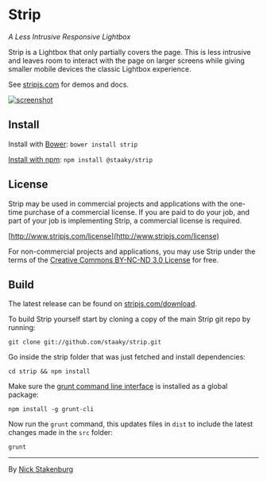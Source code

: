 # Strip

_A Less Intrusive Responsive Lightbox_

Strip is a Lightbox that only partially covers the page. This is less intrusive and leaves room to interact with the page on larger screens while giving smaller mobile devices the classic Lightbox experience.

See [stripjs.com](http://www.stripjs.com) for demos and docs.

[![screenshot](https://cloud.githubusercontent.com/assets/5575/4969788/ec4fc80e-686c-11e4-8406-614db6980325.jpg)](http://www.stripjs.com)

## Install

Install with [Bower](http://bower.io): `bower install strip`

[Install with npm](http://npmjs.com/package/@staaky/strip): `npm install @staaky/strip`

## License

Strip may be used in commercial projects and applications with the one-time purchase of a commercial license. If you are paid to do your job, and part of your job is implementing Strip, a commercial license is required.

[http://www.stripjs.com/license](http://www.stripjs.com/license)

For non-commercial projects and applications, you may use Strip under the terms of the [Creative Commons BY-NC-ND 3.0 License](http://creativecommons.org/licenses/by-nc-nd/3.0/) for free.

## Build

The latest release can be found on [stripjs.com/download](http://www.stripjs.com/download).

To build Strip yourself start by cloning a copy of the main Strip git repo by running:

```
git clone git://github.com/staaky/strip.git
```

Go inside the strip folder that was just fetched and install dependencies:

```
cd strip && npm install
```

Make sure the [grunt command line interface](https://github.com/gruntjs/grunt-cli) is installed as a global package:

```
npm install -g grunt-cli
```

Now run the `grunt` command, this updates files in `dist` to include the latest changes made in the `src` folder:

```
grunt
```

* * *

By [Nick Stakenburg](http://www.nickstakenburg.com)
